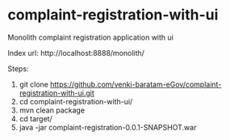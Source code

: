 # complaint-registration-with-ui

Monolith complaint registration application with ui

Index url: http://localhost:8888/monolith/

Steps:
1) git clone https://github.com/venki-baratam-eGov/complaint-registration-with-ui.git
2) cd complaint-registration-with-ui/
3) mvn clean package
4) cd target/
5) java -jar complaint-registration-0.0.1-SNAPSHOT.war
